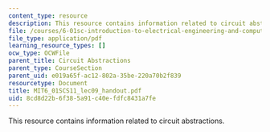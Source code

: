 ```yaml
---
content_type: resource
description: This resource contains information related to circuit abstractions.
file: /courses/6-01sc-introduction-to-electrical-engineering-and-computer-science-i-spring-2011/8cd8d22b6f385a91c40efdfc8431a7fe_MIT6_01SCS11_lec09_handout.pdf
file_type: application/pdf
learning_resource_types: []
ocw_type: OCWFile
parent_title: Circuit Abstractions
parent_type: CourseSection
parent_uid: e019a65f-ac12-802a-35be-220a70b2f839
resourcetype: Document
title: MIT6_01SCS11_lec09_handout.pdf
uid: 8cd8d22b-6f38-5a91-c40e-fdfc8431a7fe
---
```

This resource contains information related to circuit abstractions.